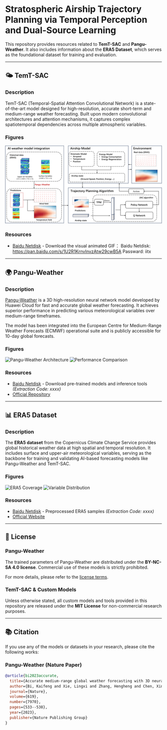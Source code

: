 # Stratospheric Airship Trajectory Planning via Temporal Perception and Dual-Source Learning

This repository provides resources related to **TemT-SAC** and **Pangu-Weather**. It also includes information about the **ERA5 Dataset**, which serves as the foundational dataset for training and evaluation.

---

## 🌤️ TemT-SAC

### Description
TemT-SAC (Temporal-Spatial Attention Convolutional Network) is a state-of-the-art model designed for high-resolution, accurate short-term and medium-range weather forecasting. Built upon modern convolutional architectures and attention mechanisms, it captures complex spatiotemporal dependencies across multiple atmospheric variables.

### Figures
![TemT-SAC Architecture](./img/overall_structure.png)

### Resources
- [Baidu Netdisk](https://pan.baidu.com/s/1xxxxxxx ) - Download the visual animated GIF：
Baidu Netdisk: https://pan.baidu.com/s/1U2R1KrnvInvzAtw29cwB5A Passward: iitx 
---

## 🌍 Pangu-Weather

### Description
[Pangu-Weather](https://github.com/198808xc/Pangu-Weather ) is a 3D high-resolution neural network model developed by Huawei Cloud for fast and accurate global weather forecasting. It achieves superior performance in predicting various meteorological variables over medium-range timeframes.

The model has been integrated into the European Centre for Medium-Range Weather Forecasts (ECMWF) operational suite and is publicly accessible for 10-day global forecasts.

### Figures
![Pangu-Weather Architecture](path/to/pangu_architecture.png)
![Performance Comparison](path/to/performance_comparison_pangu.png)

### Resources
- [Baidu Netdisk](https://pan.baidu.com/s/1xxxxxxx ) - Download pre-trained models and inference tools *(Extraction Code: xxxx)*
- [Official Repository](https://github.com/198808xc/Pangu-Weather )

---

## 📊 ERA5 Dataset

### Description
The **ERA5 dataset** from the Copernicus Climate Change Service provides global historical weather data at high spatial and temporal resolution. It includes surface and upper-air meteorological variables, serving as the backbone for training and validating AI-based forecasting models like Pangu-Weather and TemT-SAC.

### Figures
![ERA5 Coverage](path/to/era5_coverage.png)
![Variable Distribution](path/to/variable_distribution_era5.png)

### Resources
- [Baidu Netdisk](https://pan.baidu.com/s/1xxxxxxx ) - Preprocessed ERA5 samples *(Extraction Code: xxxx)*
- [Official Website](https://cds.climate.copernicus.eu/datasets/reanalysis-era5-pressure-levels )

---

## 📄 License

### Pangu-Weather
The trained parameters of Pangu-Weather are distributed under the **BY-NC-SA 4.0 license**. Commercial use of these models is strictly prohibited.

For more details, please refer to the [license terms](https://creativecommons.org/licenses/by-nc-sa/4.0/ ).

### TemT-SAC & Custom Models
Unless otherwise stated, all custom models and tools provided in this repository are released under the **MIT License** for non-commercial research purposes.

---

## 📚 Citation

If you use any of the models or datasets in your research, please cite the following works:

### Pangu-Weather (Nature Paper)
```bibtex
@article{bi2023accurate,
  title={Accurate medium-range global weather forecasting with 3D neural networks},
  author={Bi, Kaifeng and Xie, Lingxi and Zhang, Hengheng and Chen, Xin and Gu, Xiaotao and Tian, Qi},
  journal={Nature},
  volume={619},
  number={7970},
  pages={533--538},
  year={2023},
  publisher={Nature Publishing Group}
}
